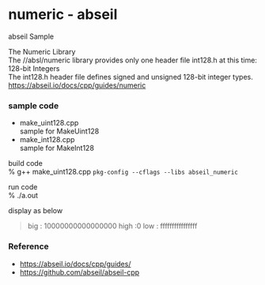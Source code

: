 numeric - abseil
===============

abseil Sample <br/>

The Numeric Library <br/>
The //absl/numeric library provides only one header file int128.h at this time: <br/>
128-bit Integers<br/>
The int128.h header file defines signed and unsigned 128-bit integer types. <br/>
https://abseil.io/docs/cpp/guides/numeric <br/>

### sample code
- make_uint128.cpp <br/>
sample for MakeUint128 <br/>
- make_int128.cpp <br/>
sample for MakeInt128 <br/>

build code <br/>
% g++ make_uint128.cpp `pkg-config --cflags --libs abseil_numeric`  <br/>

run code <br/>
% ./a.out <br/>

display as below <br/>
> big : 10000000000000000
> high :0
> low : ffffffffffffffff


### Reference <br/>
- https://abseil.io/docs/cpp/guides/
- https://github.com/abseil/abseil-cpp

